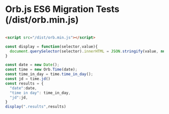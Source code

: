 # Orb.js ES6 Migration Tests (/dist/orb.min.js)

<script src="/dist/orb.min.js"></script>
<script>
  const display = function(selector,value){
    document.querySelector(selector).innerHTML = JSON.stringify(value, null, "  ");
  }
  const date = new Date();
  const time = new Orb.Time(date);
  const time_in_day = time.time_in_day();
  const jd = time.jd()
  const results = {
    "date":date,
    "time in day": time_in_day,
    "jd":jd,
  }
  display(".results",results)
</script>

```HTML

<script src="/dist/orb.min.js"></script>

```

```JavaScript
const display = function(selector,value){
  document.querySelector(selector).innerHTML = JSON.stringify(value, null, "  ");
}
```

```JavaScript
const date = new Date();
const time = new Orb.Time(date);
const time_in_day = time.time_in_day();
const jd = time.jd()
const results = {
  "date":date,
  "time in day": time_in_day,
  "jd":jd,
}
display(".results",results)
```

<pre class="results"></pre>
